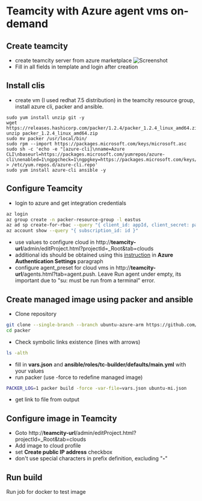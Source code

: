 # Teamcity with Azure agent vms on-demand
## Create teamcity
- create teamcity server from azure marketplace
![Screenshot](https://image.ibb.co/fmQ94d/teamcity0.png)
- Fill in all fields in template and login after creation
## Install clis
- create vm (I used redhat 7.5 distribution) in the teamcity resource group, install azure cli, packer and ansible.
```shell
sudo yum install unzip git -y
wget https://releases.hashicorp.com/packer/1.2.4/packer_1.2.4_linux_amd64.zip
unzip packer_1.2.4_linux_amd64.zip
sudo mv packer /usr/local/bin/
sudo rpm --import https://packages.microsoft.com/keys/microsoft.asc
sudo sh -c 'echo -e "[azure-cli]\nname=Azure CLI\nbaseurl=https://packages.microsoft.com/yumrepos/azure-cli\nenabled=1\ngpgcheck=1\ngpgkey=https://packages.microsoft.com/keys/microsoft.asc" > /etc/yum.repos.d/azure-cli.repo'
sudo yum install azure-cli ansible -y
```
## Configure Teamcity
- login to azure and get integration credentials
```bash
az login
az group create -n packer-resource-group -l eastus
az ad sp create-for-rbac --query "{ client_id: appId, client_secret: password, tenant_id: tenant }"
az account show --query "{ subscription_id: id }"
```
- use values to configure cloud in http://**teamcity-url**/admin/editProject.html?projectId=_Root&tab=clouds
- additional ids should be obtained using this [instruction](https://blog.jetbrains.com/teamcity/2016/04/teamcity-azure-resource-manager/) in **Azure Authentication Settings** paragraph
- configure agent_preset for cloud vms in http://**teamcity-url**/agents.html?tab=agent.push. Leave Run agent under empty, its important due to "su: must be run from a terminal" error.
## Create managed image using packer and ansible
- Clone repository
```bash
git clone --single-branch --branch ubuntu-azure-arm https://github.com/ratanovvv/packer.git
cd packer
```
- Check symbolic links existence (lines with arrows)
```bash
ls -alth
```
- fill in **vars.json** and **ansible/roles/tc-builder/defaults/main.yml** with your values
- run packer (use -force to redefine managed image)
```bash
PACKER_LOG=1 packer build -force -var-file=vars.json ubuntu-mi.json
```
- get link to file from output
## Configure image in Teamcity
- Goto http://**teamcity-url**/admin/editProject.html?projectId=_Root&tab=clouds
- Add image to cloud profile
- set **Create public IP address** checkbox
- don't use special characters in prefix definition, excluding "**-**"
## Run build
Run job for docker to test image
